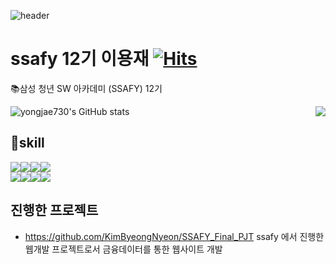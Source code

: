 ![header](https://capsule-render.vercel.app/api?type=waving&color=auto&height=300&section=header&text=welcome)

# ssafy 12기 이용재 [![Hits](https://hits.seeyoufarm.com/api/count/incr/badge.svg?url=https%3A%2F%2Fgithub.com%2Fyongjae730%2Fhit-counter)](https://hits.seeyoufarm.com)


📚삼성 청년 SW 아카데미 (SSAFY) 12기


<img align="right" src="http://mazassumnida.wtf/api/v2/generate_badge?boj=lyj3023"/>

![yongjae730's GitHub stats](https://github-readme-stats.vercel.app/api?username=yongjae730&show_icons=true&theme=transparent)

  
## 👀skill

<img src="https://img.shields.io/badge/python-3776AB?style=flat-square&logo=python&logoColor=white"/><img src="https://img.shields.io/badge/css-1572B6?style=flat-square&logo=css3&logoColor=white"/><img src="https://img.shields.io/badge/javascript-F7DF1E?style=flat-square&logo=javascript&logoColor=white"/><img src="https://img.shields.io/badge/Django-092E20?style=flat-square&logo=simpleicons_Django&logoColor=white"/><br>
<img src="https://img.shields.io/badge/html5-E34F26?style=flat-square&logo=html5&logoColor=white"/><img src="https://img.shields.io/badge/gitlab-FC6D26?style=flat-square&logo=gitlab&logoColor=white"/><img src="https://img.shields.io/badge/vue.js-4FC08D?style=flat-square&logo=vuedotjs&logoColor=white"/><img src="https://img.shields.io/badge/github-181717?style=flat-square&logo=github&logoColor=white"/><br>


## 진행한 프로젝트
- https://github.com/KimByeongNyeon/SSAFY_Final_PJT
ssafy 에서 진행한 웹개발 프로젝트로서 금융데이터를 통한 웹사이트 개발
